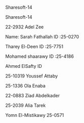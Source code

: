 Sharesoft-14


Sharesoft-14

22-2932 Adel Zee




Name: Sarah Fathallah ID :25-0270

Tharey El-Deen ID :25-7751

Mohamed shaarawy  ID :25-4186


Ahmed ElSafty ID

25-10319 Youssef Attaby


25-1336 Ola Enaba


22-0883 Ziad Abdelkader

25-2039 Alia Tarek


Yomn El-Mistikawy 25-0571
